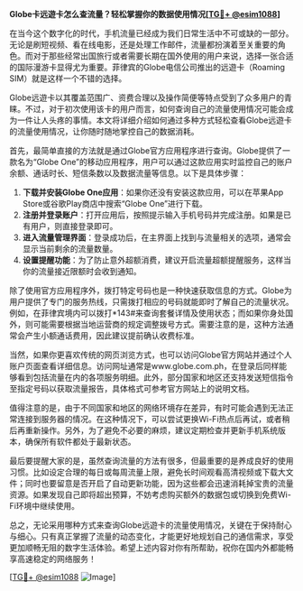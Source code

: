 **Globe卡远遊卡怎么查流量？轻松掌握你的数据使用情况[[TG💪+ @esim1088](https://t.me/s/esim1088)]**

在当今这个数字化的时代，手机流量已经成为我们日常生活中不可或缺的一部分。无论是刷短视频、看在线电影，还是处理工作邮件，流量都扮演着至关重要的角色。而对于那些经常出国旅行或者需要长期在国外使用的用户来说，选择一张合适的国际漫游卡显得尤为重要。菲律宾的Globe电信公司推出的远遊卡（Roaming SIM）就是这样一个不错的选择。

Globe远遊卡以其覆盖范围广、资费合理以及操作简便等特点受到了众多用户的青睐。不过，对于初次使用该卡的用户而言，如何查询自己的流量使用情况可能会成为一件让人头疼的事情。本文将详细介绍如何通过多种方式轻松查看Globe远遊卡的流量使用情况，让你随时随地掌控自己的数据消耗。

首先，最简单直接的方法就是通过Globe官方应用程序进行查询。Globe提供了一款名为“Globe One”的移动应用程序，用户可以通过这款应用实时监控自己的账户余额、通话时长、短信条数以及数据流量等信息。以下是具体步骤：

1. **下载并安装Globe One应用**：如果你还没有安装这款应用，可以在苹果App Store或谷歌Play商店中搜索“Globe One”进行下载。
2. **注册并登录账户**：打开应用后，按照提示输入手机号码并完成注册。如果是已有用户，则直接登录即可。
3. **进入流量管理界面**：登录成功后，在主界面上找到与流量相关的选项，通常会显示当前剩余的流量数量。
4. **设置提醒功能**：为了防止意外超额消费，建议开启流量超额提醒服务，这样当你的流量接近限额时会收到通知。

除了使用官方应用程序外，拨打特定号码也是一种快速获取信息的方式。Globe为用户提供了专门的服务热线，只需拨打相应的号码就能即时了解自己的流量状况。例如，在菲律宾境内可以拨打*143#来查询套餐详情及使用状态；而如果你身处国外，则可能需要根据当地运营商的规定调整拨号方式。需要注意的是，这种方法通常会产生小额通话费用，因此建议提前确认收费标准。

当然，如果你更喜欢传统的网页浏览方式，也可以访问Globe官方网站并通过个人账户页面查看详细信息。访问网址通常是www.globe.com.ph，在登录后同样能够看到包括流量在内的各项服务明细。此外，部分国家和地区还支持发送短信指令至指定号码以获取流量报告，具体格式可参考官方网站上的说明文档。

值得注意的是，由于不同国家和地区的网络环境存在差异，有时可能会遇到无法正常连接到服务器的情况。在这种情况下，可以尝试更换Wi-Fi热点后再试，或者稍后再重新操作。另外，为了避免不必要的麻烦，建议定期检查并更新手机系统版本，确保所有软件都处于最新状态。

最后要提醒大家的是，虽然查询流量的方法有很多，但最重要的是养成良好的使用习惯。比如设定合理的每日或每周流量上限，避免长时间观看高清视频或下载大文件；同时也要留意是否开启了自动更新功能，因为这些都会迅速消耗掉宝贵的流量资源。如果发现自己即将超出预算，不妨考虑购买额外的数据包或切换到免费Wi-Fi环境中继续使用。

总之，无论采用哪种方式来查询Globe远遊卡的流量使用情况，关键在于保持耐心与细心。只有真正掌握了流量的动态变化，才能更好地规划自己的通信需求，享受更加顺畅无阻的数字生活体验。希望上述内容对你有所帮助，祝你在国内外都能畅享高速稳定的网络服务！

[[TG💪+ @esim1088](https://t.me/s/esim1088) ![Image](https://i.postimg.cc/4NQfJmqS/Snipaste-2025-05-13-00-14-12.png)]